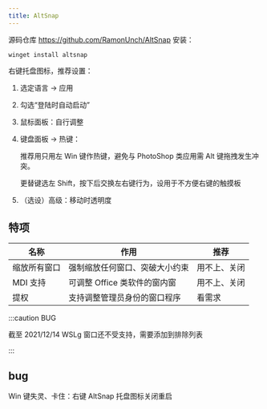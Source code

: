 ```yaml
---
title: AltSnap
---
```


源码仓库 <https://github.com/RamonUnch/AltSnap> 安装：

    winget install altsnap

右键托盘图标，推荐设置：

1. 选定语言 -> 应用
2. 勾选“登陆时自动启动”
3. 鼠标面板：自行调整
4. 键盘面板 -> 热键：

   推荐用只用左 Win 键作热键，避免与 PhotoShop 类应用需 Alt 键拖拽发生冲突。

   更替键选左 Shift，按下后交换左右键行为，设用于不方便右键的触摸板

5. （选设）高级：移动时透明度

## 特项

| 名称         | 作用                           | 推荐         |
| ------------ | ------------------------------ | ------------ |
| 缩放所有窗口 | 强制缩放任何窗口、突破大小约束 | 用不上、关闭 |
| MDI 支持     | 可调整 Office 类软件的窗内窗   | 用不上、关闭 |
| 提权         | 支持调整管理员身份的窗口程序   | 看需求       |

:::caution BUG

截至 2021/12/14 WSLg 窗口还不受支持，需要添加到排除列表

:::

## bug

Win 键失灵、卡住：右键 AltSnap 托盘图标关闭重启
